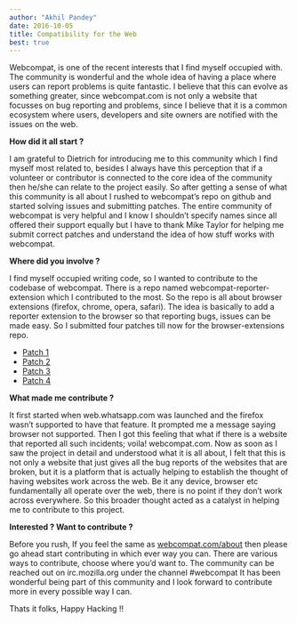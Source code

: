 ```yaml
---
author: "Akhil Pandey"
date: 2016-10-05
title: Compatibility for the Web
best: true
---
```


Webcompat, is one of the recent interests that I find myself occupied with. The community is wonderful and the whole idea of having a place where users can report problems is quite fantastic. I believe that this can evolve as something greater, since webcompat.com is not only a website that focusses on bug reporting and problems, since I believe that it is a common ecosystem where users, developers and site owners are notified with the issues on the web. 

**How did it all start ?**

I am grateful to Dietrich for introducing me to this community which I find myself most related to, besides I always have this perception that if a volunteer or contributor is connected to the core idea of the community then he/she can relate to the project easily. So after getting a sense of what this community is all about I rushed to webcompat’s repo on github and started solving issues and submitting patches. The entire community of webcompat is very helpful and I know I shouldn’t specify names since all offered their support equally but I have to thank Mike Taylor for helping me submit correct patches and understand the idea of how stuff works with webcompat. 

**Where did you involve ?**

I find myself occupied writing code, so I wanted to contribute to the codebase of webcompat. There is a repo named webcompat-reporter-extension which I contributed to the most. So the repo is all about browser extensions (firefox, chrome, opera, safari). The idea is basically to add a reporter extension to the browser so that reporting bugs, issues can be made easy. So I submitted four patches till now for the browser-extensions repo. 

*  [Patch 1](https://github.com/webcompat/webcompat-reporter-extensions/pull/30) 
*  [Patch 2](https://github.com/webcompat/webcompat-reporter-extensions/pull/32) 
*  [Patch 3](https://github.com/webcompat/webcompat-reporter-extensions/pull/37) 
*  [Patch 4](https://github.com/webcompat/webcompat-reporter-extensions/pull/38) 


**What made me contribute ?**

It first started when web.whatsapp.com was launched and the firefox wasn’t supported to have that feature. It prompted me a message saying browser not supported. Then I got this feeling that what if there is a website that reported all such incidents; voila! webcompat.com. Now as soon as I saw the project in detail and understood what it is all about, I felt that this is not only a website that just gives all the bug reports of the websites that are broken, but it is a platform that is actually helping to establish the thought of having websites work across the web. Be it any device, browser etc fundamentally all operate over the web, there is no point if they don’t work across everywhere. So this broader thought acted as a catalyst in helping me to contribute to this project. 

**Interested ? Want to contribute ?**

Before you rush, If you feel the same as  [webcompat.com/about](https://webcompat.com/about)  then please go ahead start contributing in which ever way you can. There are various ways to contribute, choose where you’d want to. The community can be reached out on irc.mozilla.org under the channel #webcompat 
It has been wonderful being part of this community and I look forward to contribute more in every possible way I can. 

Thats it folks, 
Happy Hacking !!
